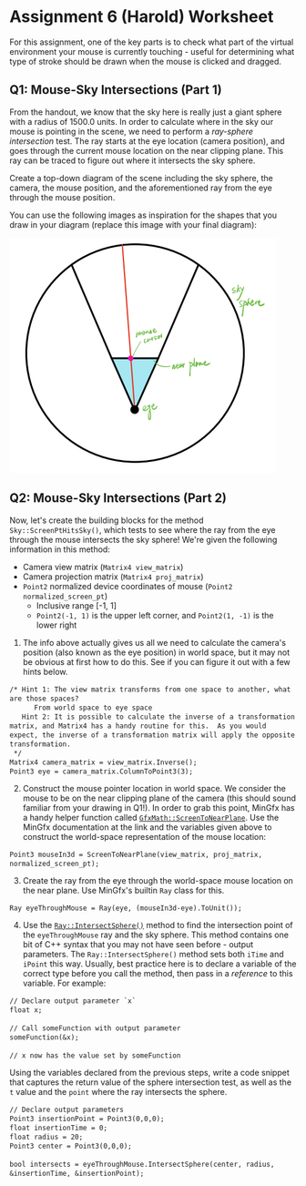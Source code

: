 # Assignment 6 (Harold) Worksheet

For this assignment, one of the key parts is to check what part of the virtual
environment your mouse is currently touching - useful for determining what
type of stroke should be drawn when the mouse is clicked and dragged.


## Q1: Mouse-Sky Intersections (Part 1)

From the handout, we know that the sky here is really just a giant sphere
with a radius of 1500.0 units. In order to calculate where in the sky our
mouse is pointing in the scene, we need to perform a *ray-sphere
intersection* test. The ray starts at the eye location (camera position), and goes
through the current mouse location on the near clipping plane. This ray can be
traced to figure out where it intersects the sky sphere.

Create a top-down diagram of the scene including the sky sphere, the camera,
the mouse position, and the aforementioned ray from the eye through the mouse
position.

You can use the following images as inspiration for the shapes that you draw
in your diagram (replace this image with your final diagram):

![](./img/sky_camera.png)


## Q2: Mouse-Sky Intersections (Part 2)

Now, let's create the building blocks for the method `Sky::ScreenPtHitsSky()`,
which tests to see where the ray from the eye through the mouse intersects the
sky sphere! We're given the following information in this method:

- Camera view matrix (`Matrix4 view_matrix`)
- Camera projection matrix (`Matrix4 proj_matrix`)
- `Point2` normalized device coordinates of mouse (`Point2 normalized_screen_pt`)
    - Inclusive range [-1, 1]
    - `Point2(-1, 1)` is the upper left corner, and `Point2(1, -1)` is the
      lower right

1. The info above actually gives us all we need to calculate the camera's position (also known as the eye position) in world space, but it may not be obvious at first how to do this.  See if you can figure it out with a few hints below.
```
/* Hint 1: The view matrix transforms from one space to another, what are those spaces?
      From world space to eye space
   Hint 2: It is possible to calculate the inverse of a transformation matrix, and Matrix4 has a handy routine for this.  As you would expect, the inverse of a transformation matrix will apply the opposite transformation.
 */
Matrix4 camera_matrix = view_matrix.Inverse();
Point3 eye = camera_matrix.ColumnToPoint3(3);
```

2. Construct the mouse pointer location in world space. We consider the mouse
   to be on the near clipping plane of the camera (this should sound familiar
   from your drawing in Q1!). In order to grab this point, MinGfx has a handy
   helper function called
   [`GfxMath::ScreenToNearPlane`](https://ivlab.github.io/MinGfx/html/html/classmingfx_1_1_ray.html#a970c7dbc19167be625967fabfb39b4ff).
   Use the MinGfx documentation at the link and the variables given above to
   construct the world-space representation of the mouse location:

```
Point3 mouseIn3d = ScreenToNearPlane(view_matrix, proj_matrix, normalized_screen_pt);
```

3. Create the ray from the eye through the world-space mouse location on the
   near plane. Use MinGfx's builtin `Ray` class for this.

```
Ray eyeThroughMouse = Ray(eye, (mouseIn3d-eye).ToUnit());
```

4. Use the
   [`Ray::IntersectSphere()`](https://ivlab.github.io/MinGfx/html/html/classmingfx_1_1_ray.html#a970c7dbc19167be625967fabfb39b4ff)
   method to find the intersection point of the `eyeThroughMouse` ray and the
   sky sphere. This method contains one bit of C++ syntax that you may not
   have seen before - output parameters. The `Ray::IntersectSphere()` method
   sets both `iTime` and `iPoint` this way. Usually, best practice here is to
   declare a variable of the correct type before you call the method, then
   pass in a *reference* to this variable. For example:

```
// Declare output parameter `x`
float x;

// Call someFunction with output parameter
someFunction(&x);

// x now has the value set by someFunction
```

   Using the variables declared from the previous steps, write a code snippet
   that captures the return value of the sphere intersection test, as well as
   the `t` value and the `point` where the ray intersects the sphere.

```
// Declare output parameters
Point3 insertionPoint = Point3(0,0,0);
float insertionTime = 0;
float radius = 20;
Point3 center = Point3(0,0,0);

bool intersects = eyeThroughMouse.IntersectSphere(center, radius, &insertionTime, &insertionPoint);
```
